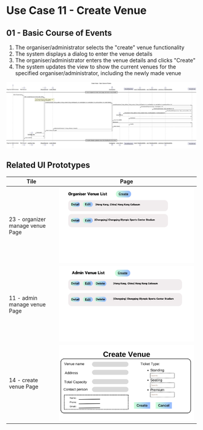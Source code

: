 # Use Case 11 - Create Venue

## 01 - Basic Course of Events
1. The organiser/administrator selects the "create" venue functionality
2. The system displays a dialog to enter the venue details 
3. The organiser/administrator enters the venue details and clicks "Create" 
4. The system updates the view to show the current venues for the specified organiser/administrator, including the newly made venue

![Use Case Name - Basic Course of Events](/03-design/usecases/images/11-create-venue.png)

## Related UI Prototypes
| Tile                             | Page                                                                              |
|----------------------------------|-----------------------------------------------------------------------------------|
| 23 - organizer manage venue Page | ![Organizer Manage Venue Page](/01-requirements/ui/23-organizer-manage-venue.png) |
| 11 - admin manage venue Page     | ![Admin Manage Venue Page](/01-requirements/ui/11-admin-manage-venue.png)         |
| 14 - create venue Page           | ![Create Venue Page](/01-requirements/ui/14-create-venue.png)                     |
